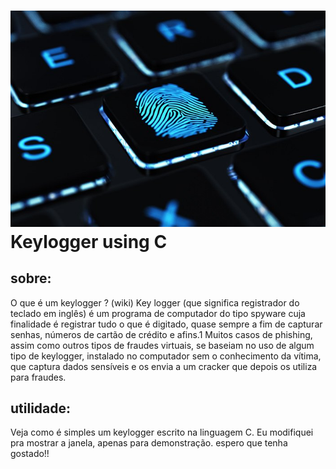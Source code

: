 
<h1> <img alt="Zeus Xaloc" src="https://github.com/ZeusXaloc-Dev/keylogger-black-hat/blob/main/keylloger%20imagem.jpg" />
    <br>
        Keylogger using C
</h1> 

## sobre:
O que é um keylogger ? (wiki) Key logger (que significa registrador do teclado em inglês) é um programa de computador do tipo spyware cuja finalidade é registrar tudo o que é digitado, quase sempre a fim de capturar senhas, números de cartão de crédito e afins.1 Muitos casos de phishing, assim como outros tipos de fraudes virtuais, se baseiam no uso de algum tipo de keylogger, instalado no computador sem o conhecimento da vítima, que captura dados sensíveis e os envia a um cracker que depois os utiliza para fraudes.

## utilidade:
Veja como é simples um keylogger escrito na linguagem C. Eu modifiquei pra mostrar a janela, apenas para demonstração. espero que tenha gostado!!


